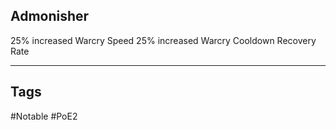 ## Admonisher
25% increased Warcry Speed
25% increased Warcry Cooldown Recovery Rate

---
## Tags
#Notable
#PoE2
